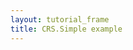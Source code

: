 ```yaml
---
layout: tutorial_frame
title: CRS.Simple example
---
```

<script>

	var map = L.map('map', {
		crs: L.CRS.Simple
	});

	var bounds = [[0,0], [1000,1000]];
	var image = L.imageOverlay('uqm_map_full.png', bounds).addTo(map);

	map.fitBounds(bounds);

</script>
